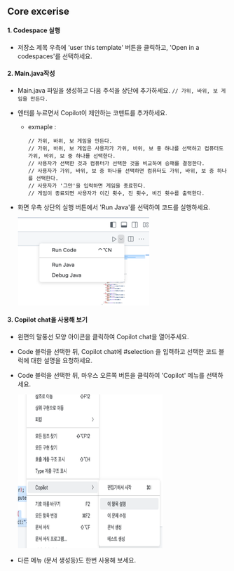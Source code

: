 ## Core excerise
#### 1. Codespace 실행
- 저장소 제목 우측에 'user this template' 버튼을 클릭하고, 'Open in a codespaces'를 선택하세요.

#### 2. Main.java작성

- Main.java 파일을 생성하고 다음 주석을 상단에 추가하세요.
  `// 가위, 바위, 보 게임을 만든다.`

- 엔터를 누르면서 Copilot이 제안하는 코맨트를 추가하세요.
  - exmaple :
    ```
    // 가위, 바위, 보 게임을 만든다.
    // 가위, 바위, 보 게임은 사용자가 가위, 바위, 보 중 하나를 선택하고 컴퓨터도 가위, 바위, 보 중 하나를 선택한다.
    // 사용자가 선택한 것과 컴퓨터가 선택한 것을 비교하여 승패를 결정한다.
    // 사용자가 가위, 바위, 보 중 하나를 선택하면 컴퓨터도 가위, 바위, 보 중 하나를 선택한다.
    // 사용자가 '그만'을 입력하면 게임을 종료한다.
    // 게임이 종료되면 사용자가 이긴 횟수, 진 횟수, 비긴 횟수를 출력한다.
    ```
- 화면 우측 상단의 실행 버튼에서 'Run Java'를 선택하여 코드를 실행하세요.
  <p> 
  <img src="/assets/runJava.png" alt="Run Java" width="300" height="200">
  </p>

#### 3. Copilot chat을 사용해 보기
- 왼편의 말풍선 모양 아이콘을 클릭하여 Copilot chat을 열어주세요.
- Code 블럭을 선택한 뒤, Copilot chat에 #selection 을 입력하고 선택한 코드 블럭에 대한 설명을 요청하세요.
- Code 블럭을 선택한 뒤, 마우스 오른쪽 버튼을 클릭하여 'Copilot' 메뉴를 선택하세요.
  <p>
  <img src="/assets/copilot_chat_rightmouse.png" alt="Copilot Menu" width="330" height="350">
  </p>

- 다른 메뉴 (문서 생성등)도 한번 사용해 보세요.




